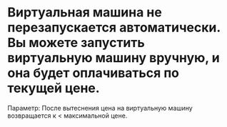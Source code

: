 # Виртуальная машина не перезапускается автоматически. Вы можете запустить виртуальную машину вручную, и она будет оплачиваться по текущей цене.

Параметр: После вытеснения цена на виртуальную машину возвращается к < максимальной цене.